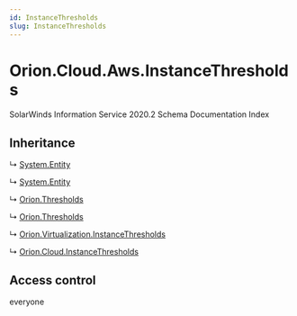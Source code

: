 ```yaml
---
id: InstanceThresholds
slug: InstanceThresholds
---
```


# Orion.Cloud.Aws.InstanceThresholds

SolarWinds Information Service 2020.2 Schema Documentation Index

## Inheritance

↳ [System.Entity](./../System/Entity)

↳ [System.Entity](./../System/Entity)

↳ [Orion.Thresholds](./../Orion/Thresholds)

↳ [Orion.Thresholds](./../Orion/Thresholds)

↳ [Orion.Virtualization.InstanceThresholds](./../Orion.Virtualization/InstanceThresholds)

↳ [Orion.Cloud.InstanceThresholds](./../Orion.Cloud/InstanceThresholds)

## Access control

everyone

